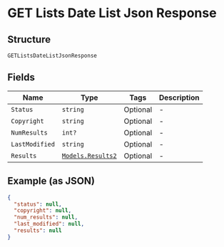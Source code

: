 
# GET Lists Date List Json Response

## Structure

`GETListsDateListJsonResponse`

## Fields

| Name | Type | Tags | Description |
|  --- | --- | --- | --- |
| `Status` | `string` | Optional | - |
| `Copyright` | `string` | Optional | - |
| `NumResults` | `int?` | Optional | - |
| `LastModified` | `string` | Optional | - |
| `Results` | [`Models.Results2`](../../doc/models/results-2.md) | Optional | - |

## Example (as JSON)

```json
{
  "status": null,
  "copyright": null,
  "num_results": null,
  "last_modified": null,
  "results": null
}
```

